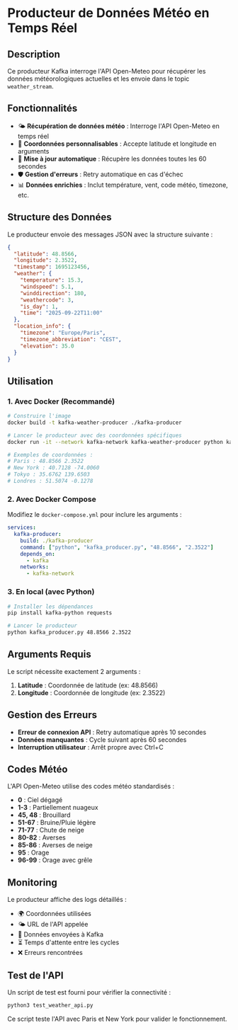 # Producteur de Données Météo en Temps Réel

## Description

Ce producteur Kafka interroge l'API Open-Meteo pour récupérer les données météorologiques actuelles et les envoie dans le topic `weather_stream`.

## Fonctionnalités

- 🌤️ **Récupération de données météo** : Interroge l'API Open-Meteo en temps réel
- 📍 **Coordonnées personnalisables** : Accepte latitude et longitude en arguments
- 🔄 **Mise à jour automatique** : Récupère les données toutes les 60 secondes
- 🛡️ **Gestion d'erreurs** : Retry automatique en cas d'échec
- 📊 **Données enrichies** : Inclut température, vent, code météo, timezone, etc.

## Structure des Données

Le producteur envoie des messages JSON avec la structure suivante :

```json
{
  "latitude": 48.8566,
  "longitude": 2.3522,
  "timestamp": 1695123456,
  "weather": {
    "temperature": 15.3,
    "windspeed": 5.1,
    "winddirection": 180,
    "weathercode": 3,
    "is_day": 1,
    "time": "2025-09-22T11:00"
  },
  "location_info": {
    "timezone": "Europe/Paris",
    "timezone_abbreviation": "CEST",
    "elevation": 35.0
  }
}
```

## Utilisation

### 1. Avec Docker (Recommandé)

```bash
# Construire l'image
docker build -t kafka-weather-producer ./kafka-producer

# Lancer le producteur avec des coordonnées spécifiques
docker run -it --network kafka-network kafka-weather-producer python kafka_producer.py 48.8566 2.3522

# Exemples de coordonnées :
# Paris : 48.8566 2.3522
# New York : 40.7128 -74.0060
# Tokyo : 35.6762 139.6503
# Londres : 51.5074 -0.1278
```

### 2. Avec Docker Compose

Modifiez le `docker-compose.yml` pour inclure les arguments :

```yaml
services:
  kafka-producer:
    build: ./kafka-producer
    command: ["python", "kafka_producer.py", "48.8566", "2.3522"]
    depends_on:
      - kafka
    networks:
      - kafka-network
```

### 3. En local (avec Python)

```bash
# Installer les dépendances
pip install kafka-python requests

# Lancer le producteur
python kafka_producer.py 48.8566 2.3522
```

## Arguments Requis

Le script nécessite exactement 2 arguments :

1. **Latitude** : Coordonnée de latitude (ex: 48.8566)
2. **Longitude** : Coordonnée de longitude (ex: 2.3522)

## Gestion des Erreurs

- **Erreur de connexion API** : Retry automatique après 10 secondes
- **Données manquantes** : Cycle suivant après 60 secondes
- **Interruption utilisateur** : Arrêt propre avec Ctrl+C

## Codes Météo

L'API Open-Meteo utilise des codes météo standardisés :

- **0** : Ciel dégagé
- **1-3** : Partiellement nuageux
- **45, 48** : Brouillard
- **51-67** : Bruine/Pluie légère
- **71-77** : Chute de neige
- **80-82** : Averses
- **85-86** : Averses de neige
- **95** : Orage
- **96-99** : Orage avec grêle

## Monitoring

Le producteur affiche des logs détaillés :

- 🌍 Coordonnées utilisées
- 🌤️ URL de l'API appelée
- 🚀 Données envoyées à Kafka
- ⏳ Temps d'attente entre les cycles
- ❌ Erreurs rencontrées

## Test de l'API

Un script de test est fourni pour vérifier la connectivité :

```bash
python3 test_weather_api.py
```

Ce script teste l'API avec Paris et New York pour valider le fonctionnement.
